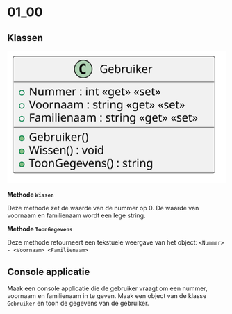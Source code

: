# 01_00

## Klassen

![Klassediagram](svg/Gebruiker.svg)

**Methode `Wissen`**

Deze methode zet de waarde van de nummer op 0. De waarde van voornaam en familienaam wordt een lege string.

**Methode `ToonGegevens`**

Deze methode retourneert een tekstuele weergave van het object: `<Nummer> - <Voornaam> <Familienaam>`

## Console applicatie

Maak een console applicatie die de gebruiker vraagt om een nummer, voornaam en familienaam in te geven. Maak een object van de klasse `Gebruiker` en toon de gegevens van de gebruiker. 